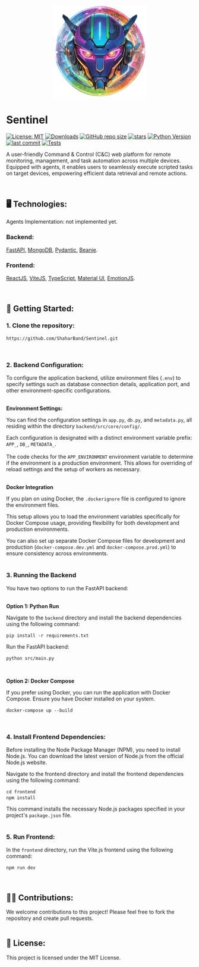 <div align="center">
  <img src="./logo.png" width="250px" alt="Sentinel Logo" title="Sentinel Logo">
</div>

# Sentinel

[![License: MIT](https://img.shields.io/badge/License-MIT-yellow.svg)](https://github.com/ShaharBand/Sentinel/blob/main/LICENSE)
[![Downloads](https://img.shields.io/github/downloads/ShaharBand/Sentinel/total.svg)](https://github.com/ShaharBand/Sentinel/releases)
[![GitHub repo size](https://img.shields.io/github/repo-size/ShaharBand/Sentinel.svg)](https://github.com/ShaharBand/Sentinel)
[![stars](https://img.shields.io/github/stars/ShaharBand/Sentinel.svg?style=badge)](https://github.com/ShaharBand/Sentinel/stargazers)
[![Python Version](https://img.shields.io/badge/python-3.10+-blue.svg)](https://www.python.org/downloads/)
[![last commit](https://img.shields.io/github/last-commit/ShaharBand/Sentinel.svg)](https://github.com/ShaharBand/Sentinel/commits/main)
[![Tests](https://github.com/ShaharBand/Sentinel/actions/workflows/tests.yml/badge.svg?branch=main)](https://github.com/ShaharBand/Sentinel/actions/workflows/tests.yml)

A user-friendly Command & Control (C&C) web platform for remote monitoring, management, and task automation across multiple devices.
Equipped with agents, it enables users to seamlessly execute scripted tasks on target devices, empowering efficient data retrieval and remote actions.

<br>

## 🖥️ Technologies:

Agents Implementation: not implemented yet.

### Backend:

[FastAPI](https://github.com/tiangolo/fastapi),
[MongoDB](https://github.com/mongodb/mongo),
[Pydantic](https://github.com/samuelcolvin/pydantic),
[Beanie](https://github.com/roman-right/beanie).

### Frontend:

[ReactJS](https://github.com/facebook/react),
[ViteJS](https://github.com/vitejs/vite),
[TypeScript](https://github.com/microsoft/TypeScript),
[Material UI](https://github.com/mui/material-ui),
[EmotionJS](https://github.com/emotion-js/emotion).

<br>

## 🌱 Getting Started:

### 1. Clone the repository:

```commandline
https://github.com/ShaharBand/Sentinel.git
```

<br>

### 2. Backend Configuration:

To configure the application backend, utilize environment files (`.env`) to specify settings such as database connection details, application port, and other environment-specific configurations.
<br><br>


**Environment Settings:**

You can find the configuration settings in `app.py`, `db.py`, and `metadata.py`, all residing within the directory `backend/src/core/config/`.

Each configuration is designated with a distinct environment variable prefix: `APP_`, `DB_`, `METADATA_`.
<br><br>
The code checks for the `APP_ENVIRONMENT` environment variable to determine if the environment is a production environment. This allows for overriding of reload settings and the setup of workers as necessary.
<br><br>

**Docker Integration**

If you plan on using Docker, the `.dockerignore` file is configured to ignore the environment files. 

This setup allows you to load the environment variables specifically for Docker Compose usage, providing flexibility for both development and production environments. 

You can also set up separate Docker Compose files for development and production (`docker-compose.dev.yml` and `docker-compose.prod.yml`) to ensure consistency across environments.
<br><br>

### 3. Running the Backend

You have two options to run the FastAPI backend:
<br><br>

**Option 1: Python Run**

Navigate to the `backend` directory and install the backend dependencies using the following command:
```commandline
pip install -r requirements.txt
```

Run the FastAPI backend:
```commandline
python src/main.py
```

<br>

**Option 2: Docker Compose** 

If you prefer using Docker, you can run the application with Docker Compose. Ensure you have Docker installed on your system.

```commandline
docker-compose up --build
```

<br>

### 4. Install Frontend Dependencies: 

Before installing the Node Package Manager (NPM), you need to install Node.js.
You can download the latest version of Node.js from the official Node.js website.
<br>

Navigate to the frontend directory and install the frontend dependencies using the following command:

```commandline
cd frontend
npm install
```

This command installs the necessary Node.js packages specified in your project's `package.json` file.
<br><br>

### 5. Run Frontend: 

In the `frontend` directory, run the Vite.js frontend using the following command:

```commandline
npm run dev
```

<br>

## 👨‍💻 Contributions:

We welcome contributions to this project! Please feel free to fork the repository and create pull requests.
<br><br>

## 💼 License:

This project is licensed under the MIT License.
